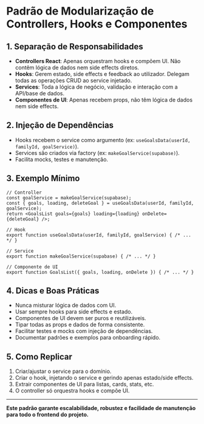 # Padrão de Modularização de Controllers, Hooks e Componentes

## 1. Separação de Responsabilidades
- **Controllers React**: Apenas orquestram hooks e compõem UI. Não contêm lógica de dados nem side effects diretos.
- **Hooks**: Gerem estado, side effects e feedback ao utilizador. Delegam todas as operações CRUD ao service injetado.
- **Services**: Toda a lógica de negócio, validação e interação com a API/base de dados.
- **Componentes de UI**: Apenas recebem props, não têm lógica de dados nem side effects.

## 2. Injeção de Dependências
- Hooks recebem o service como argumento (ex: `useGoalsData(userId, familyId, goalService)`).
- Services são criados via factory (ex: `makeGoalService(supabase)`).
- Facilita mocks, testes e manutenção.

## 3. Exemplo Mínimo
```tsx
// Controller
const goalService = makeGoalService(supabase);
const { goals, loading, deleteGoal } = useGoalsData(userId, familyId, goalService);
return <GoalsList goals={goals} loading={loading} onDelete={deleteGoal} />;

// Hook
export function useGoalsData(userId, familyId, goalService) { /* ... */ }

// Service
export function makeGoalService(supabase) { /* ... */ }

// Componente de UI
export function GoalsList({ goals, loading, onDelete }) { /* ... */ }
```

## 4. Dicas e Boas Práticas
- Nunca misturar lógica de dados com UI.
- Usar sempre hooks para side effects e estado.
- Componentes de UI devem ser puros e reutilizáveis.
- Tipar todas as props e dados de forma consistente.
- Facilitar testes e mocks com injeção de dependências.
- Documentar padrões e exemplos para onboarding rápido.

## 5. Como Replicar
1. Criar/ajustar o service para o domínio.
2. Criar o hook, injetando o service e gerindo apenas estado/side effects.
3. Extrair componentes de UI para listas, cards, stats, etc.
4. O controller só orquestra hooks e compõe UI.

---

**Este padrão garante escalabilidade, robustez e facilidade de manutenção para todo o frontend do projeto.** 